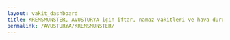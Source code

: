 ```yaml
---
layout: vakit_dashboard
title: KREMSMUNSTER, AVUSTURYA için iftar, namaz vakitleri ve hava durumu - ilçe/eyalet seç
permalink: /AVUSTURYA/KREMSMUNSTER/
---
```


<script type="text/javascript">
  var GLOBAL_COUNTRY = 'AVUSTURYA';
  var GLOBAL_CITY = 'KREMSMUNSTER';
  var GLOBAL_STATE = '';
  var lat = 72;
  var lon = 21;
</script>
